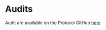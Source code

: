 # Audits

Audit are available on the Protocol GitHub [here](https://github.com/keep3r-network/ff/tree/master/audits)
